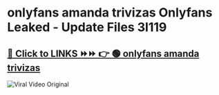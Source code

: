
 # onlyfans amanda trivizas Onlyfans Leaked - Update Files 3l119

## <h2><a href="https://clipsfans.com/onlyfans_amanda_trivizas&ref=git">🔗 Click to LINKS ⏩⏩ 👉 🟢 onlyfans amanda trivizas </a></h2>

<a href="https://clipsfans.com/onlyfans_amanda_trivizas&ref=git" rel="nofollow" data-target="animated-image.originalLink"><img src="https://i.ibb.co.com/xMMVF88/686577567.gif" alt="Viral Video Original" style="max-width: 100%; display: inline-block;" data-target="animated-image.originalImage"></a>

